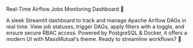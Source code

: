 Real-Time Airflow Jobs Monitoring Dashboard 🚀

A sleek Streamlit dashboard to track and manage Apache Airflow DAGs in real time. View job statuses, trigger DAGs, apply filters with a toggle, and ensure secure RBAC access. Powered by PostgreSQL & Docker, it offers a modern UI with MassMutual's theme. Ready to streamline workflows? 🚀

